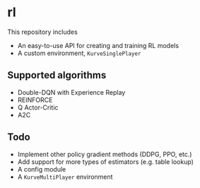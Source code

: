 # rl
This repository includes
- An easy-to-use API for creating and training RL models
- A custom environment, `KurveSinglePlayer`

## Supported algorithms
- Double-DQN with Experience Replay
- REINFORCE
- Q Actor-Critic
- A2C

## Todo
- Implement other policy gradient methods (DDPG, PPO, etc.)
- Add support for more types of estimators (e.g. table lookup)
- A config module
- A `KurveMultiPlayer` environment
